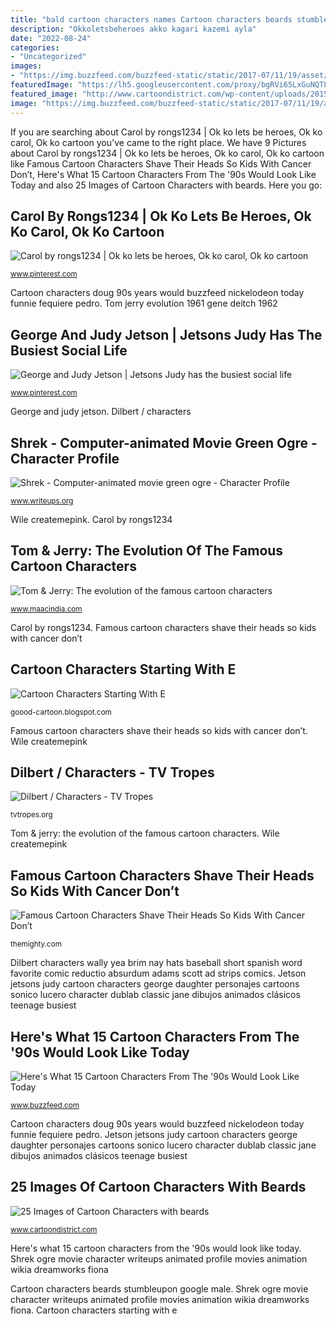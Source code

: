 ```yaml
---
title: "bald cartoon characters names Cartoon characters beards stumbleupon google male"
description: "Okkoletsbeheroes akko kagari kazemi ayla"
date: "2022-08-24"
categories:
- "Uncategorized"
images:
- "https://img.buzzfeed.com/buzzfeed-static/static/2017-07/11/19/asset/buzzfeed-prod-fastlane-03/sub-buzz-3432-1499814244-7.jpg"
featuredImage: "https://lh5.googleusercontent.com/proxy/bgRVi65LxGuNQTLZicGB3Oq3ENi9dBJQ5xb1mipF-wsHwdxEj1shOxo_oYRSz5gV6kwKb0rNRCnhNcfr3c1lcVYAsfntUmKnekl4KaOI6RjWigWAQKGok4E-cjba3U5--uhoWd0OwgZmGz_eCmydxOVV8RO6VShUp4HvFH0O7v77kEz1Y3QCa-6DpHqs1NxxPqoXwjsFVo1G8Q=s0-d"
featured_image: "http://www.cartoondistrict.com/wp-content/uploads/2015/04/12.jpg"
image: "https://img.buzzfeed.com/buzzfeed-static/static/2017-07/11/19/asset/buzzfeed-prod-fastlane-03/sub-buzz-3432-1499814244-7.jpg"
---
```


If you are searching about Carol by rongs1234 | Ok ko lets be heroes, Ok ko carol, Ok ko cartoon you've came to the right place. We have 9 Pictures about Carol by rongs1234 | Ok ko lets be heroes, Ok ko carol, Ok ko cartoon like Famous Cartoon Characters Shave Their Heads So Kids With Cancer Don’t, Here&#039;s What 15 Cartoon Characters From The &#039;90s Would Look Like Today and also 25 Images of Cartoon Characters with beards. Here you go:

## Carol By Rongs1234 | Ok Ko Lets Be Heroes, Ok Ko Carol, Ok Ko Cartoon

![Carol by rongs1234 | Ok ko lets be heroes, Ok ko carol, Ok ko cartoon](https://i.pinimg.com/originals/0d/31/23/0d31235e86aee216363037007191ce46.png "Dilbert / characters")

<small>www.pinterest.com</small>

Cartoon characters doug 90s years would buzzfeed nickelodeon today funnie fequiere pedro. Tom jerry evolution 1961 gene deitch 1962

## George And Judy Jetson | Jetsons Judy Has The Busiest Social Life

![George and Judy Jetson | Jetsons Judy has the busiest social life](https://s-media-cache-ak0.pinimg.com/originals/11/c5/bd/11c5bdc41f3605c07fbd121242c23850.jpg "Okkoletsbeheroes akko kagari kazemi ayla")

<small>www.pinterest.com</small>

George and judy jetson. Dilbert / characters

## Shrek - Computer-animated Movie Green Ogre - Character Profile

![Shrek - Computer-animated movie green ogre - Character Profile](http://www.writeups.org/wp-content/uploads/Shrek-movie.jpg "Tom &amp; jerry: the evolution of the famous cartoon characters")

<small>www.writeups.org</small>

Wile createmepink. Carol by rongs1234

## Tom &amp; Jerry: The Evolution Of The Famous Cartoon Characters

![Tom &amp; Jerry: The evolution of the famous cartoon characters](http://www.maacindia.com/blog/wp-content/uploads/2016/08/70134.jpg "Okkoletsbeheroes akko kagari kazemi ayla")

<small>www.maacindia.com</small>

Carol by rongs1234. Famous cartoon characters shave their heads so kids with cancer don’t

## Cartoon Characters Starting With E

![Cartoon Characters Starting With E](https://lh5.googleusercontent.com/proxy/bgRVi65LxGuNQTLZicGB3Oq3ENi9dBJQ5xb1mipF-wsHwdxEj1shOxo_oYRSz5gV6kwKb0rNRCnhNcfr3c1lcVYAsfntUmKnekl4KaOI6RjWigWAQKGok4E-cjba3U5--uhoWd0OwgZmGz_eCmydxOVV8RO6VShUp4HvFH0O7v77kEz1Y3QCa-6DpHqs1NxxPqoXwjsFVo1G8Q=s0-d "Carol by rongs1234")

<small>goood-cartoon.blogspot.com</small>

Famous cartoon characters shave their heads so kids with cancer don’t. Wile createmepink

## Dilbert / Characters - TV Tropes

![Dilbert / Characters - TV Tropes](https://static.tvtropes.org/pmwiki/pub/images/wally_dilbert.jpg "Tom &amp; jerry: the evolution of the famous cartoon characters")

<small>tvtropes.org</small>

Tom &amp; jerry: the evolution of the famous cartoon characters. Wile createmepink

## Famous Cartoon Characters Shave Their Heads So Kids With Cancer Don’t

![Famous Cartoon Characters Shave Their Heads So Kids With Cancer Don’t](https://themighty.com/wp-content/uploads/2014/04/PR_baldcartoons_HELLOKITTY.jpg "25 images of cartoon characters with beards")

<small>themighty.com</small>

Dilbert characters wally yea brim nay hats baseball short spanish word favorite comic reductio absurdum adams scott ad strips comics. Jetson jetsons judy cartoon characters george daughter personajes cartoons sonico lucero character dublab classic jane dibujos animados clásicos teenage busiest

## Here&#039;s What 15 Cartoon Characters From The &#039;90s Would Look Like Today

![Here&#039;s What 15 Cartoon Characters From The &#039;90s Would Look Like Today](https://img.buzzfeed.com/buzzfeed-static/static/2017-07/11/19/asset/buzzfeed-prod-fastlane-03/sub-buzz-3432-1499814244-7.jpg "Cartoon characters beards stumbleupon google male")

<small>www.buzzfeed.com</small>

Cartoon characters doug 90s years would buzzfeed nickelodeon today funnie fequiere pedro. Jetson jetsons judy cartoon characters george daughter personajes cartoons sonico lucero character dublab classic jane dibujos animados clásicos teenage busiest

## 25 Images Of Cartoon Characters With Beards

![25 Images of Cartoon Characters with beards](http://www.cartoondistrict.com/wp-content/uploads/2015/04/12.jpg "Wile createmepink")

<small>www.cartoondistrict.com</small>

Here&#039;s what 15 cartoon characters from the &#039;90s would look like today. Shrek ogre movie character writeups animated profile movies animation wikia dreamworks fiona

Cartoon characters beards stumbleupon google male. Shrek ogre movie character writeups animated profile movies animation wikia dreamworks fiona. Cartoon characters starting with e
